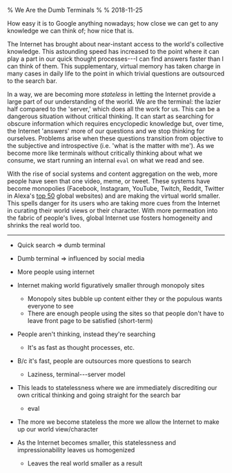 % We Are the Dumb Terminals
%
% 2018-11-25

How easy it is to Google anything nowadays; how close we can get to any knowledge we can think of; how nice that is.

The Internet has brought about near-instant access to the world's collective knowledge. This astounding speed has increased to the point where it can play a part in our quick thought processes---I can find answers faster than I can think of them. This supplementary, virtual memory has taken charge in many cases in daily life to the point in which trivial questions are outsourced to the search bar.

In a way, we are becoming more *stateless* in letting the Internet provide a large part of our understanding of the world. We are the terminal: the lazier half compared to the 'server,' which does all the work for us. This can be a dangerous situation without critical thinking. It can start as searching for obscure information which requires encyclopedic knowledge but, over time, the Internet 'answers' more of our questions and we stop thinking for ourselves. Problems arise when these questions transition from objective to the subjective and introspective (i.e. 'what is the matter with me'). As we become more like terminals without critically thinking about what we consume, we start running an internal `eval` on what we read and see.

With the rise of social systems and content aggregation on the web, more people have seen that one video, meme, or tweet. These systems have become monopolies (Facebook, Instagram, YouTube, Twitch, Reddit, Twitter in Alexa's [top 50](https://www.alexa.com/topsites) global websites) and are making the virtual world smaller. This spells danger for its users who are taking more cues from the Internet in curating their world views or their character. With more permeation into the fabric of people's lives, global Internet use fosters homogeneity and shrinks the real world too.

---

- Quick search => dumb terminal
- Dumb terminal => influenced by social media

- More people using internet
- Internet making world figuratively smaller through monopoly sites
	- Monopoly sites bubble up content either they or the populous wants everyone to see
	- There are enough people using the sites so that people don't have to leave front page to be satisfied (short-term)
- People aren't thinking, instead they're searching
	- It's as fast as thought processes, etc.
- B/c it's fast, people are outsources more questions to search
	- Laziness, terminal---server model
- This leads to statelessness where we are immediately discrediting our own critical thinking and going straight for the search bar
	- eval
- The more we become stateless the more we allow the Internet to make up our world view/character
- As the Internet becomes smaller, this statelessness and impressionability leaves us homogenized
	- Leaves the real world smaller as a result